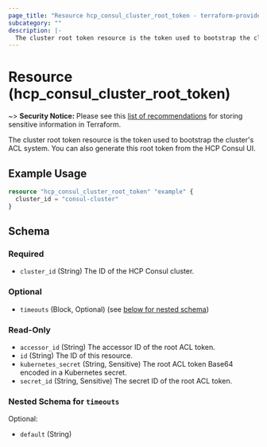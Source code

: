 ```yaml
---
page_title: "Resource hcp_consul_cluster_root_token - terraform-provider-hcp"
subcategory: ""
description: |-
  The cluster root token resource is the token used to bootstrap the cluster's ACL system. You can also generate this root token from the HCP Consul UI.
---
```


# Resource (hcp_consul_cluster_root_token)

~> **Security Notice:** Please see this [list of recommendations](https://www.terraform.io/docs/language/state/sensitive-data.html) for storing sensitive information in Terraform.

The cluster root token resource is the token used to bootstrap the cluster's ACL system. You can also generate this root token from the HCP Consul UI.

## Example Usage

```terraform
resource "hcp_consul_cluster_root_token" "example" {
  cluster_id = "consul-cluster"
}
```

<!-- schema generated by tfplugindocs -->
## Schema

### Required

- `cluster_id` (String) The ID of the HCP Consul cluster.

### Optional

- `timeouts` (Block, Optional) (see [below for nested schema](#nestedblock--timeouts))

### Read-Only

- `accessor_id` (String) The accessor ID of the root ACL token.
- `id` (String) The ID of this resource.
- `kubernetes_secret` (String, Sensitive) The root ACL token Base64 encoded in a Kubernetes secret.
- `secret_id` (String, Sensitive) The secret ID of the root ACL token.

<a id="nestedblock--timeouts"></a>
### Nested Schema for `timeouts`

Optional:

- `default` (String)